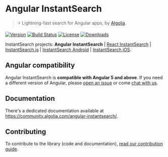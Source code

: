 # Angular InstantSearch

> ⚡ Lightning-fast search for Angular apps, by [Algolia][algolia-website].

[![Version][version-svg]][package-url] [![Build Status][ci-badge]][ci-url] [![License][license-image]][license-url] [![Downloads][downloads-image]][downloads-url]

InstantSearch projects: **Angular InstantSearch** | [React InstantSearch][react-instantsearch-github] | [InstantSearch.js][instantsearch.js-github] | [InstantSearch Android][instantsearch-android-github] | [InstantSearch iOS][instantsearch-ios-github].

## Angular compatibility

Angular InstantSearch is **compatible with Angular 5 and above**. If you need a different version of Angular, please [open an issue](https://github.com/algolia/react-instantsearch/issues/new) or come [chat with us](https://gitter.im/angular-instantsearch).

## Documentation

There's a dedicated documentation available at <https://community.algolia.com/angular-instantsearch/>.

## Contributing

To contribute to the library (code and documentation), [read our contribution guide](./CONTRIBUTING.md).

[website]: https://community.algolia.com/angular-instantsearch/
[algolia-website]: https://www.algolia.com/
[instantsearch.js-github]: https://github.com/algolia/instantsearch.js
[react-instantsearch-github]: https://github.com/algolia/react-instantsearch
[vue-instantsearch-github]: https://github.com/algolia/vue-instantsearch
[instantsearch-android-github]: https://github.com/algolia/instantsearch-android
[instantsearch-ios-github]: https://github.com/algolia/instantsearch-ios
[ci-badge]: https://circleci.com/gh/algolia/angular-instantsearch.svg?style=svg
[ci-url]: https://circleci.com/gh/algolia/angular-instantsearch
[license-image]: http://img.shields.io/badge/license-MIT-green.svg?style=flat-square
[license-url]: LICENSE
[downloads-image]: https://img.shields.io/npm/dm/angular-instantsearch.svg?style=flat-square
[downloads-url]: http://npm-stat.com/charts.html?package=angular-instantsearch
[version-svg]: https://img.shields.io/npm/v/angular-instantsearch.svg?style=flat-square
[package-url]: https://yarnpkg.com/en/package/angular-instantsearch
